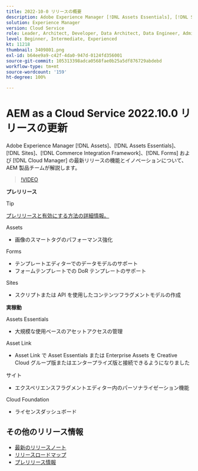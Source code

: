 ```yaml
---
title: 2022-10-0 リリースの概要
description: Adobe Experience Manager [!DNL Assets Essentials], [!DNL Sites], [!DNL Screens], [!DNL Forms] および [!DNL Cloud Foundation] の 2022-10-0 リリースの最新機能とイノベーションについて説明します。
solution: Experience Manager
version: Cloud Service
role: Leader, Architect, Developer, Data Architect, Data Engineer, Admin, User
level: Beginner, Intermediate, Experienced
kt: 11218
thumbnail: 3409801.png
exl-id: b64ee9a9-c42f-4da0-947d-0124fd356001
source-git-commit: 105313398adca0568fae0b25a5df876729abdebd
workflow-type: tm+mt
source-wordcount: '159'
ht-degree: 100%

---
```


# AEM as a Cloud Service 2022.10.0 リリースの更新

Adobe Experience Manager [!DNL Assets]、[!DNL Assets Essentials]、[!DNL Sites]、[!DNL Commerce Integration Framework]、[!DNL Forms] および [!DNL Cloud Manager] の最新リリースの機能とイノベーションについて、AEM 製品チームが解説します。

>[!VIDEO](https://video.tv.adobe.com/v/3409801/?quality=12&learn=on)

**プレリリース**

>[!TIP]
>
>[プレリリースと有効にする方法の詳細情報。](https://experienceleague.adobe.com/docs/experience-manager-cloud-service/content/release-notes/prerelease.html?lang=ja)

Assets

* 画像のスマートタグのパフォーマンス強化

Forms

* テンプレートエディターでのデータモデルのサポート
* フォームテンプレートでの DoR テンプレートのサポート

Sites

* スクリプトまたは API を使用したコンテンツフラグメントモデルの作成

**実稼動**

Assets Essentials

* 大規模な使用ベースのアセットアクセスの管理

Asset Link

* Asset Link で Asset Essentials または Enterprise Assets を Creative Cloud グループ版またはエンタープライズ版と接続できるようになりました

サイト

* エクスペリエンスフラグメントエディター内のパーソナライゼーション機能

Cloud Foundation

* ライセンスダッシュボード

<!--- Have questions about the release?  Discuss the release in [Experience League Communities](https://adobe.ly/3paYDAo) --->

## その他のリリース情報

* [最新のリリースノート](https://experienceleague.adobe.com/docs/experience-manager-cloud-service/content/release-notes/home.html?lang=ja)
* [リリースロードマップ](https://experienceleague.adobe.com/docs/experience-manager-release-information/aem-release-updates/update-releases-roadmap.html?lang=ja)
* [プレリリース情報](https://experienceleague.adobe.com/docs/experience-manager-cloud-service/content/release-notes/prerelease.html)
